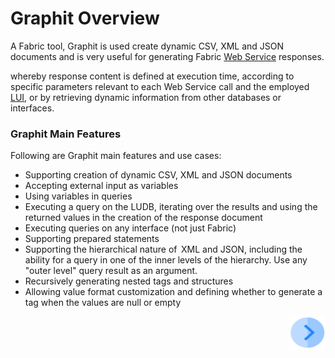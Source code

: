 # Graphit Overview

A Fabric tool, Graphit is used create dynamic CSV, XML and JSON documents and is very useful for generating Fabric [Web Service](/articles/15_web_services/01_web_services_overview.md) responses.

whereby response content is defined at execution time, according to specific parameters relevant to each Web Service call and the employed [LUI](/articles/01_fabric_overview/02_fabric_glossary.md#lui), or by retrieving dynamic information from other databases or interfaces.

### Graphit Main Features

Following are Graphit main features and use cases:

- Supporting creation of dynamic CSV, XML and JSON documents 
- Accepting external input as variables 
- Using variables in queries
- Executing a query on the LUDB, iterating over the results and using the returned values in the creation of the response document
- Executing queries on any interface (not just Fabric)
- Supporting prepared statements
- Supporting the hierarchical nature of  XML and JSON, including the ability for a query in one of the inner levels of the hierarchy. Use any "outer level" query result as an argument. 
- Recursively generating nested tags and structures
- Allowing value format customization and defining whether to generate a tag when the values are null or empty



[<img align="right" width="60" height="54" src="/articles/images/Next.png">](/articles/15_web_services/Graphit/02_create_and_edit_a_graphit_file.md)

